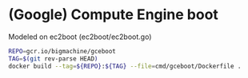 # (Google) Compute Engine boot

Modeled on ec2boot (ec2boot/ec2boot.go)

```bash
REPO=gcr.io/bigmachine/gceboot
TAG=$(git rev-parse HEAD)
docker build --tag=${REPO}:${TAG} --file=cmd/gceboot/Dockerfile .
```